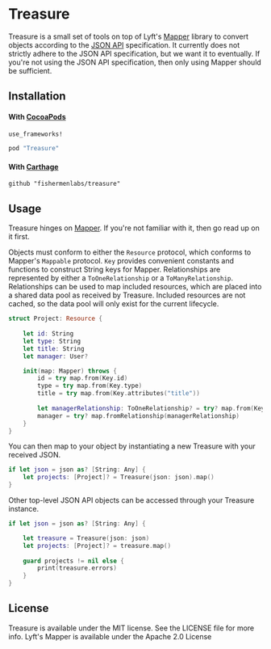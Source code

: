 # Treasure

Treasure is a small set of tools on top of Lyft's [Mapper](https://github.com/lyft/mapper) library to convert objects according to the [JSON API](http://jsonapi.org) specification.  It currently does not strictly adhere to the JSON API specification, but we want it to eventually. If you're not using the JSON API specification, then only using Mapper should be sufficient.

## Installation

#### With [CocoaPods](http://cocoapods.org/)

```ruby
use_frameworks!

pod "Treasure"
```

#### With [Carthage](https://github.com/Carthage/Carthage)

```
github "fishermenlabs/treasure"
```

## Usage

Treasure hinges on [Mapper](https://github.com/lyft/mapper). If you're not familiar with it, then go read up on it first.

Objects must conform to either the `Resource` protocol, which conforms to Mapper's `Mappable` protocol.
`Key` provides convenient constants and functions to construct String keys for Mapper.
Relationships are represented by either a `ToOneRelationship` or a `ToManyRelationship`.
Relationships can be used to map included resources, which are placed into a shared data pool as received by Treasure.  Included resources are not cached, so the data pool will only exist for the current lifecycle.


```swift
struct Project: Resource {
    
    let id: String
    let type: String
    let title: String
    let manager: User?

    init(map: Mapper) throws {
        id = try map.from(Key.id)
        type = try map.from(Key.type)
        title = try map.from(Key.attributes("title"))
        
        let managerRelationship: ToOneRelationship? = try? map.from(Key.relationships("users"))
        manager = try? map.fromRelationship(managerRelationship)
    }
}
```

You can then map to your object by instantiating a new Treasure with your received JSON.

```swift
if let json = json as? [String: Any] {
    let projects: [Project]? = Treasure(json: json).map()
}
```

Other top-level JSON API objects can be accessed through your Treasure instance.

```swift
if let json = json as? [String: Any] {

    let treasure = Treasure(json: json)
    let projects: [Project]? = treasure.map()
    
    guard projects != nil else {
        print(treasure.errors)
    }
}
```

## License

Treasure is available under the MIT license. See the LICENSE file for more info.
Lyft's Mapper is available under the Apache 2.0 License
